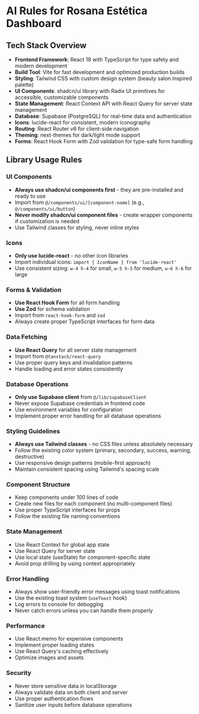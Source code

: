 # AI Rules for Rosana Estética Dashboard

## Tech Stack Overview

- **Frontend Framework**: React 18 with TypeScript for type safety and modern development
- **Build Tool**: Vite for fast development and optimized production builds
- **Styling**: Tailwind CSS with custom design system (beauty salon inspired palette)
- **UI Components**: shadcn/ui library with Radix UI primitives for accessible, customizable components
- **State Management**: React Context API with React Query for server state management
- **Database**: Supabase (PostgreSQL) for real-time data and authentication
- **Icons**: lucide-react for consistent, modern iconography
- **Routing**: React Router v6 for client-side navigation
- **Theming**: next-themes for dark/light mode support
- **Forms**: React Hook Form with Zod validation for type-safe form handling

## Library Usage Rules

### UI Components
- **Always use shadcn/ui components first** - they are pre-installed and ready to use
- Import from `@/components/ui/[component-name]` (e.g., `@/components/ui/button`)
- **Never modify shadcn/ui component files** - create wrapper components if customization is needed
- Use Tailwind classes for styling, never inline styles

### Icons
- **Only use lucide-react** - no other icon libraries
- Import individual icons: `import { IconName } from 'lucide-react'`
- Use consistent sizing: `w-4 h-4` for small, `w-5 h-5` for medium, `w-6 h-6` for large

### Forms & Validation
- **Use React Hook Form** for all form handling
- **Use Zod** for schema validation
- Import from `react-hook-form` and `zod`
- Always create proper TypeScript interfaces for form data

### Data Fetching
- **Use React Query** for all server state management
- Import from `@tanstack/react-query`
- Use proper query keys and invalidation patterns
- Handle loading and error states consistently

### Database Operations
- **Only use Supabase client** from `@/lib/supabaseClient`
- Never expose Supabase credentials in frontend code
- Use environment variables for configuration
- Implement proper error handling for all database operations

### Styling Guidelines
- **Always use Tailwind classes** - no CSS files unless absolutely necessary
- Follow the existing color system (primary, secondary, success, warning, destructive)
- Use responsive design patterns (mobile-first approach)
- Maintain consistent spacing using Tailwind's spacing scale

### Component Structure
- Keep components under 100 lines of code
- Create new files for each component (no multi-component files)
- Use proper TypeScript interfaces for props
- Follow the existing file naming conventions

### State Management
- Use React Context for global app state
- Use React Query for server state
- Use local state (useState) for component-specific state
- Avoid prop drilling by using context appropriately

### Error Handling
- Always show user-friendly error messages using toast notifications
- Use the existing toast system (`useToast` hook)
- Log errors to console for debugging
- Never catch errors unless you can handle them properly

### Performance
- Use React.memo for expensive components
- Implement proper loading states
- Use React Query's caching effectively
- Optimize images and assets

### Security
- Never store sensitive data in localStorage
- Always validate data on both client and server
- Use proper authentication flows
- Sanitize user inputs before database operations